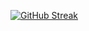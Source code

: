 [![GitHub Streak](http://github-readme-streak-stats.herokuapp.com?user=shambuwu&theme=dark&background=000000)](https://git.io/streak-stats)
